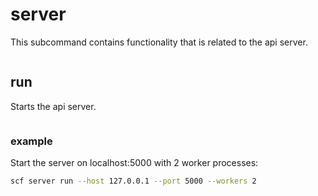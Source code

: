 # server

This subcommand contains functionality that is related to the api server.

```{command-output} scf server -h
```

## run

Starts the api server.

```{command-output} scf server run -h
```

### example

Start the server on localhost:5000 with 2 worker processes:

```bash
scf server run --host 127.0.0.1 --port 5000 --workers 2
```
